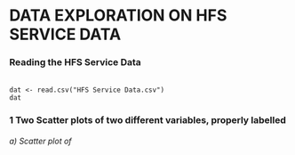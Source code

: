 # DATA EXPLORATION ON HFS SERVICE DATA


### Reading the HFS Service Data

###### 
```{r}
dat <- read.csv("HFS Service Data.csv")
dat
```



### 1 Two Scatter plots of two different variables, properly labelled

######  a) Scatter plot of 

```{r}

```
